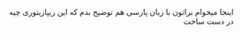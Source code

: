 
<div dir="rtl">
اینجا میخوام براتون با زبان پارسی هم توضیح بدم که این ریپازیتوری چیه
</div>
<div dir="rtl">
در دست ساخت
</div>
